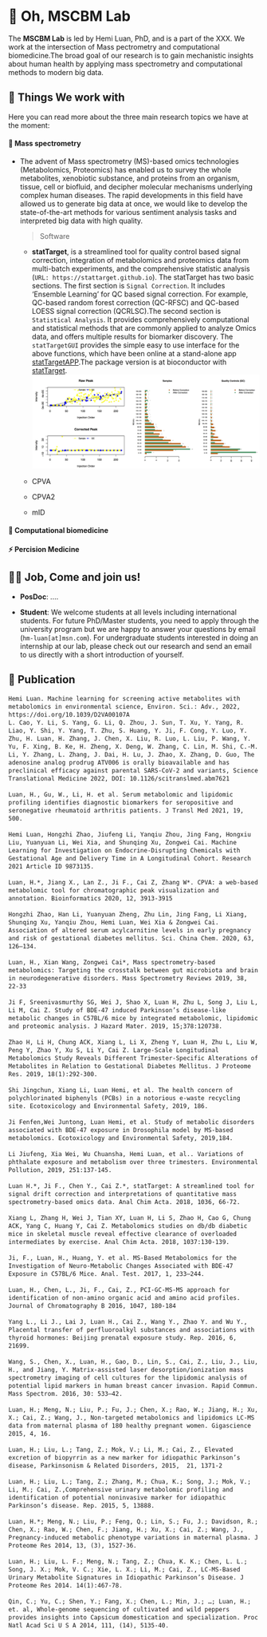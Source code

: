  # 👋 Oh, MSCBM Lab

The **MSCBM Lab** is led by Hemi Luan, PhD, and is a part of the XXX. We work at the intersection of Mass pectrometry and computational biomedicine.The broad goal of our research is to gain mechanistic insights about human health by applying mass spectrometry and computational methods to modern big data. 

## 🔧 Things We work with
Here you can read more about the three main research topics we have at the moment:

#### 🔭 Mass spectrometry
 - The advent of Mass spectrometry (MS)-based omics technologies (Metabolomics, Proteomics) has enabled us to survey the whole metabolites, xenobiotic substance, and proteins from an organism, tissue, cell or biofluid, and decipher molecular mechanisms underlying complex human diseases. The rapid developments in this field have allowed us to generate big data at once, we would like to develop the state-of-the-art methods for various sentiment analysis tasks and interpreted big data with high quality.
 
   > Software
      - **statTarget**, is a streamlined tool for quality control based signal correction, integration of metabolomics and proteomics data from multi-batch experiments, and the comprehensive statistic analysis (`URL: https://stattarget.github.io`). The statTarget has two basic sections. The first section is  `Signal Correction`. It includes ‘Ensemble Learning’ for QC based signal correction. For example, QC-based random forest correction (QC-RFSC) and QC-based LOESS signal correction (QCRLSC).The second section is `Statistical Analysis`. It provides comprehensively computational and statistical methods that are commonly applied to analyze Omics data, and offers multiple results for biomarker discovery. The  `statTargetGUI` provides the simple easy to use interface for the above functions, which have been online at a stand-alone app [statTargetAPP](https://github.com/statTarget/statTarget2/releases).The package version is at bioconductor with [statTarget](https://bioconductor.org/packages/statTarget/).![statTarget](https://raw.githubusercontent.com/13479776/Picture/master/shiftC-14.jpg)

      - CPVA
      - CPVA2
      - mID     

#### 🤔 Computational biomedicine

#### ⚡ Percision Medicine


## 👋🏼 Job, Come and join us!

 - **PosDoc**: ....


 - **Student**: We welcome students at all levels including international students. For future PhD/Master students, you need to apply through the university program but we are happy to answer your questions by email (`hm-luan[at]msn.com`). For undergraduate students interested in doing an internship at our lab, please check out our research and send an email to us directly with a short introduction of yourself.

## 🤔 Publication

```
Hemi Luan. Machine learning for screening active metabolites with metabolomics in environmental science, Environ. Sci.: Adv., 2022, https://doi.org/10.1039/D2VA00107A
L. Cao, Y. Li, S. Yang, G. Li, Q. Zhou, J. Sun, T. Xu, Y. Yang, R. Liao, Y. Shi, Y. Yang, T. Zhu, S. Huang, Y. Ji, F. Cong, Y. Luo, Y. Zhu, H. Luan, H. Zhang, J. Chen, X. Liu, R. Luo, L. Liu, P. Wang, Y. Yu, F. Xing, B. Ke, H. Zheng, X. Deng, W. Zhang, C. Lin, M. Shi, C.-M. Li, Y. Zhang, L. Zhang, J. Dai, H. Lu, J. Zhao, X. Zhang, D. Guo, The adenosine analog prodrug ATV006 is orally bioavailable and has preclinical efficacy against parental SARS-CoV-2 and variants, Science Translational Medicine 2022, DOI: 10.1126/scitranslmed.abm7621

Luan, H., Gu, W., Li, H. et al. Serum metabolomic and lipidomic profiling identifies diagnostic biomarkers for seropositive and seronegative rheumatoid arthritis patients. J Transl Med 2021, 19, 500.

Hemi Luan, Hongzhi Zhao, Jiufeng Li, Yanqiu Zhou, Jing Fang, Hongxiu Liu, Yuanyuan Li, Wei Xia, and Shunqing Xu, Zongwei Cai. Machine Learning for Investigation on Endocrine-Disrupting Chemicals with Gestational Age and Delivery Time in A Longitudinal Cohort. Research 2021 Article ID 9873135.

Luan, H.*, Jiang X., Lan Z., Ji F., Cai Z, Zhang W*. CPVA: a web-based metabolomic tool for chromatographic peak visualization and annotation. Bioinformatics 2020, 12, 3913-3915

Hongzhi Zhao, Han Li, Yuanyuan Zheng, Zhu Lin, Jing Fang, Li Xiang, Shunqing Xu, Yanqiu Zhou, Hemi Luan, Wei Xia & Zongwei Cai. Association of altered serum acylcarnitine levels in early pregnancy and risk of gestational diabetes mellitus. Sci. China Chem. 2020, 63, 126–134.

Luan, H., Xian Wang, Zongwei Cai*, Mass spectrometry-based metabolomics: Targeting the crosstalk between gut microbiota and brain in neurodegenerative disorders. Mass Spectrometry Reviews 2019, 38, 22-33

Ji F, Sreenivasmurthy SG, Wei J, Shao X, Luan H, Zhu L, Song J, Liu L, Li M, Cai Z. Study of BDE-47 induced Parkinson’s disease-like metabolic changes in C57BL/6 mice by integrated metabolomic, lipidomic and proteomic analysis. J Hazard Mater. 2019, 15;378:120738.

Zhao H, Li H, Chung ACK, Xiang L, Li X, Zheng Y, Luan H, Zhu L, Liu W, Peng Y, Zhao Y, Xu S, Li Y, Cai Z. Large-Scale Longitudinal Metabolomics Study Reveals Different Trimester-Specific Alterations of Metabolites in Relation to Gestational Diabetes Mellitus. J Proteome Res. 2019, 18(1):292-300.

Shi Jingchun, Xiang Li, Luan Hemi, et al. The health concern of polychlorinated biphenyls (PCBs) in a notorious e-waste recycling site. Ecotoxicology and Environmental Safety, 2019, 186.

Ji Fenfen,Wei Juntong, Luan Hemi, et al. Study of metabolic disorders associated with BDE-47 exposure in Drosophila model by MS-based metabolomics. Ecotoxicology and Environmental Safety, 2019,184.

Li Jiufeng, Xia Wei, Wu Chuansha, Hemi Luan, et al.. Variations of phthalate exposure and metabolism over three trimesters. Environmental Pollution, 2019, 251:137-145.

Luan H.*, Ji F., Chen Y., Cai Z.*, statTarget: A streamlined tool for signal drift correction and interpretations of quantitative mass spectrometry-based omics data. Anal Chim Acta. 2018, 1036, 66-72.

Xiang L, Zhang H, Wei J, Tian XY, Luan H, Li S, Zhao H, Cao G, Chung ACK, Yang C, Huang Y, Cai Z. Metabolomics studies on db/db diabetic mice in skeletal muscle reveal effective clearance of overloaded intermediates by exercise. Anal Chim Acta. 2018, 1037:130-139.

Ji, F., Luan, H., Huang, Y. et al. MS-Based Metabolomics for the Investigation of Neuro-Metabolic Changes Associated with BDE-47 Exposure in C57BL/6 Mice. Anal. Test. 2017, 1, 233–244.

Luan, H., Chen, L., Ji, F., Cai, Z., PCI-GC-MS-MS approach for identification of non-amino organic acid and amino acid profiles. Journal of Chromatography B 2016, 1047, 180-184

Yang L., Li J., Lai J, Luan H., Cai Z., Wang Y., Zhao Y. and Wu Y., Placental transfer of perfluoroalkyl substances and associations with thyroid hormones: Beijing prenatal exposure study. Rep. 2016, 6, 21699.

Wang, S., Chen, X., Luan, H., Gao, D., Lin, S., Cai, Z., Liu, J., Liu, H., and Jiang, Y. Matrix-assisted laser desorption/ionization mass spectrometry imaging of cell cultures for the lipidomic analysis of potential lipid markers in human breast cancer invasion. Rapid Commun. Mass Spectrom. 2016, 30: 533–42.

Luan, H.; Meng, N.; Liu, P.; Fu, J.; Chen, X.; Rao, W.; Jiang, H.; Xu, X.; Cai, Z.; Wang, J., Non-targeted metabolomics and lipidomics LC-MS data from maternal plasma of 180 healthy pregnant women. Gigascience 2015, 4, 16.

Luan, H.; Liu, L.; Tang, Z.; Mok, V.; Li, M.; Cai, Z., Elevated excretion of biopyrrin as a new marker for idiopathic Parkinson’s disease, Parkinsonism & Related Disorders, 2015,  21, 1371-2

Luan, H.; Liu, L.; Tang, Z.; Zhang, M.; Chua, K.; Song, J.; Mok, V.; Li, M.; Cai, Z.,Comprehensive urinary metabolomic profiling and identification of potential noninvasive marker for idiopathic Parkinson’s disease. Rep. 2015, 5, 13888.

Luan, H.*; Meng, N.; Liu, P.; Feng, Q.; Lin, S.; Fu, J.; Davidson, R.; Chen, X.; Rao, W.; Chen, F.; Jiang, H.; Xu, X.; Cai, Z.; Wang, J., Pregnancy-induced metabolic phenotype variations in maternal plasma. J Proteome Res 2014, 13, (3), 1527-36.

Luan, H.; Liu, L. F.; Meng, N.; Tang, Z.; Chua, K. K.; Chen, L. L.; Song, J. X.; Mok, V. C.; Xie, L. X.; Li, M.; Cai, Z., LC-MS-Based Urinary Metabolite Signatures in Idiopathic Parkinson’s Disease. J Proteome Res 2014. 14(1):467-78.

Qin, C.; Yu, C.; Shen, Y.; Fang, X.; Chen, L.; Min, J.; …; Luan, H.; et. al, Whole-genome sequencing of cultivated and wild peppers provides insights into Capsicum domestication and specialization. Proc Natl Acad Sci U S A 2014, 111, (14), 5135-40.
```
